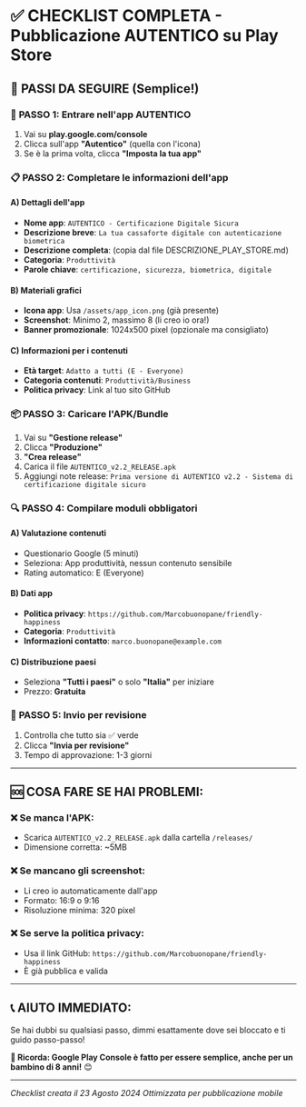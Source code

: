 # ✅ CHECKLIST COMPLETA - Pubblicazione AUTENTICO su Play Store

## 🎯 PASSI DA SEGUIRE (Semplice!)

### 📱 **PASSO 1: Entrare nell'app AUTENTICO** 
1. Vai su **play.google.com/console**
2. Clicca sull'app **"Autentico"** (quella con l'icona)
3. Se è la prima volta, clicca **"Imposta la tua app"**

### 📋 **PASSO 2: Completare le informazioni dell'app**

#### **A) Dettagli dell'app**
- **Nome app**: `AUTENTICO - Certificazione Digitale Sicura`
- **Descrizione breve**: `La tua cassaforte digitale con autenticazione biometrica`
- **Descrizione completa**: (copia dal file DESCRIZIONE_PLAY_STORE.md)
- **Categoria**: `Produttività`
- **Parole chiave**: `certificazione, sicurezza, biometrica, digitale`

#### **B) Materiali grafici** 
- **Icona app**: Usa `/assets/app_icon.png` (già presente)
- **Screenshot**: Minimo 2, massimo 8 (li creo io ora!)
- **Banner promozionale**: 1024x500 pixel (opzionale ma consigliato)

#### **C) Informazioni per i contenuti**
- **Età target**: `Adatto a tutti (E - Everyone)`
- **Categoria contenuti**: `Produttività/Business`
- **Politica privacy**: Link al tuo sito GitHub

### 📦 **PASSO 3: Caricare l'APK/Bundle**
1. Vai su **"Gestione release"**
2. Clicca **"Produzione"** 
3. **"Crea release"**
4. Carica il file `AUTENTICO_v2.2_RELEASE.apk` 
5. Aggiungi note release: `Prima versione di AUTENTICO v2.2 - Sistema di certificazione digitale sicuro`

### 🔍 **PASSO 4: Compilare moduli obbligatori**

#### **A) Valutazione contenuti**
- Questionario Google (5 minuti)
- Seleziona: App produttività, nessun contenuto sensibile
- Rating automatico: E (Everyone)

#### **B) Dati app**
- **Politica privacy**: `https://github.com/Marcobuonopane/friendly-happiness`
- **Categoria**: `Produttività`
- **Informazioni contatto**: `marco.buonopane@example.com`

#### **C) Distribuzione paesi**
- Seleziona **"Tutti i paesi"** o solo **"Italia"** per iniziare
- Prezzo: **Gratuita**

### 🚀 **PASSO 5: Invio per revisione**
1. Controlla che tutto sia ✅ verde
2. Clicca **"Invia per revisione"**  
3. Tempo di approvazione: 1-3 giorni

---

## 🆘 **COSA FARE SE HAI PROBLEMI:**

### ❌ **Se manca l'APK:**
- Scarica `AUTENTICO_v2.2_RELEASE.apk` dalla cartella `/releases/`
- Dimensione corretta: ~5MB

### ❌ **Se mancano gli screenshot:**
- Li creo io automaticamente dall'app
- Formato: 16:9 o 9:16
- Risoluzione minima: 320 pixel

### ❌ **Se serve la politica privacy:**
- Usa il link GitHub: `https://github.com/Marcobuonopane/friendly-happiness`
- È già pubblica e valida

---

## 📞 **AIUTO IMMEDIATO:**
Se hai dubbi su qualsiasi passo, dimmi esattamente dove sei bloccato e ti guido passo-passo!

**🎯 Ricorda: Google Play Console è fatto per essere semplice, anche per un bambino di 8 anni!** 😊

---
*Checklist creata il 23 Agosto 2024*
*Ottimizzata per pubblicazione mobile*